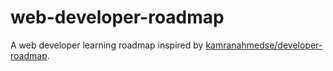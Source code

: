 # web-developer-roadmap
A web developer learning roadmap inspired by [kamranahmedse/developer-roadmap](https://github.com/kamranahmedse/developer-roadmap).
